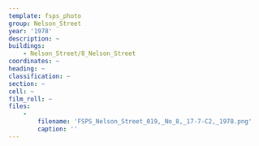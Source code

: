```yaml
---
template: fsps_photo
group: Nelson_Street
year: '1978'
description: ~
buildings:
    - Nelson_Street/8_Nelson_Street
coordinates: ~
heading: ~
classification: ~
section: ~
cell: ~
film_roll: ~
files:
    -
        filename: 'FSPS_Nelson_Street_019,_No_8,_17-7-C2,_1978.png'
        caption: ''
---
```

